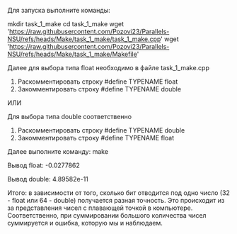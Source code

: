 Для запуска выполните команды:

mkdir task_1_make
  cd task_1_make
  wget 'https://raw.githubusercontent.com/Pozovi23/Parallels-NSU/refs/heads/Make/task_1_make/task_1_make.cpp'
  wget 'https://raw.githubusercontent.com/Pozovi23/Parallels-NSU/refs/heads/Make/task_1_make/Makefile'

Далее для выбора типа float необходимо в файле task_1_make.cpp
  1) Раскомментировать строку #define TYPENAME float
  2) Закомментировать строку #define TYPENAME double

ИЛИ

Для выбора типа double соответственно
  1) Раскомментировать строку #define TYPENAME double
  2) Закомментировать строку #define TYPENAME float

Далее выполните команду:
  make


Вывод float: -0.0277862

Вывод double: 4.89582e-11


Итого: в зависимости от того, сколько бит отводится под одно число (32 - float или 64 - double) получается разная точность. Это происходит из за представления чисел с плавающей точкой в компьютере. Соответственно, при суммировании большого количества чисел суммируется и ошибка, которую мы и наблюдаем.
